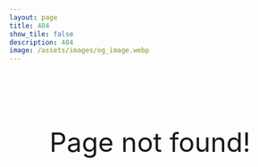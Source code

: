 ```yaml
---
layout: page
title: 404
show_tile: false
description: 404
image: /assets/images/og_image.webp
---
```


<br><br><br><br><br>

<p align="Center"> <font size="48px"> Page not found!</font> <p/>
